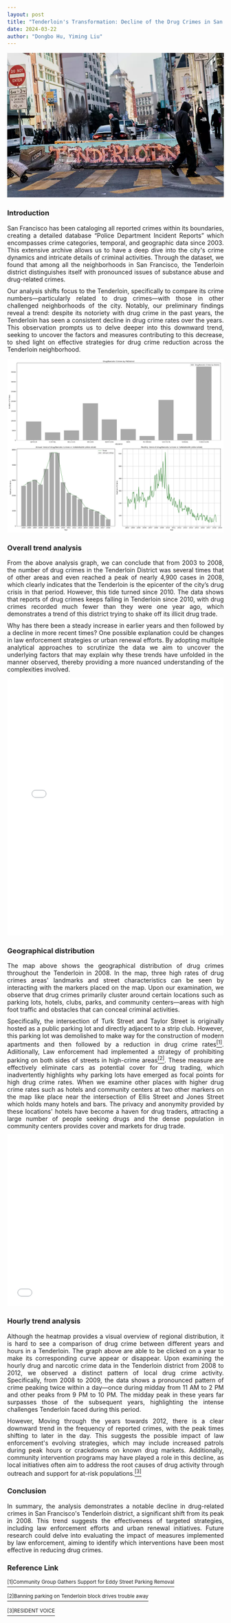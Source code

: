 ```yaml
---
layout: post
title: "Tenderloin's Transformation: Decline of the Drug Crimes in San Francisco's Heart"
date: 2024-03-22
author: "Dongbo Hu, Yiming Liu"
---
```



![替代文本](/assets/image/P1.webp)
### Introduction
<div style="text-align: justify;margin-bottom: 10px;">
San Francisco has been cataloging all reported crimes within its boundaries, creating a detailed database “Police Department Incident Reports” which encompasses crime categories, temporal, and geographic data since 2003. This extensive archive allows us to have a deep dive into the city's crime dynamics and intricate details of criminal activities. Through the dataset, we found that among all the neighborhoods in San Francisco, the Tenderloin district distinguishes itself with pronounced issues of substance abuse and drug-related crimes. 
</div>

<div style="text-align: justify;margin-bottom: 10px;">
Our analysis shifts focus to the Tenderloin, specifically to compare its crime numbers—particularly related to drug crimes—with those in other challenged neighborhoods of the city.  Notably, our preliminary findings reveal a trend: despite its notoriety with drug crime in the past years, the Tenderloin has seen a consistent decline in drug crime rates over the years. This observation prompts us to delve deeper into this downward trend, seeking to uncover the factors and measures contributing to this decrease, to shed light on effective strategies for drug crime reduction across the Tenderloin neighborhood.
</div>

![替代文本](/assets/image/Plot1.png)

### Overall trend analysis
<div style="text-align: justify;margin-bottom: 10px;">
From the above analysis graph, we can conclude that from 2003 to 2008, the number of drug crimes in the Tenderloin District was several times that of other areas and even reached a peak of nearly 4,900 cases in 2008, which clearly indicates that the Tenderloin is the epicenter of the city’s drug crisis in that period. However, this tide turned since 2010. The data shows that reports of drug crimes keeps falling in Tenderloin since 2010, with drug crimes recorded much fewer than they were one year ago, which demonstrates a trend of this district trying to shake off its illicit drug trade.
</div>

<div style="text-align: justify;margin-bottom: 10px;">
Why has there been a steady increase in earlier years and then followed by a decline in more recent times? One possible explanation could be changes in law enforcement strategies or urban renewal efforts. By adopting multiple analytical approaches to scrutinize the data  we aim to uncover the underlying factors that may explain why these trends have unfolded in the manner observed, thereby providing a more nuanced understanding of the complexities involved.
</div>

<iframe src="assets/image/map.html" height="600px" width="100%" style="border:none;" allowfullscreen="allowfullscreen"></iframe>

### Geographical distribution
<div style="text-align: justify;margin-bottom: 10px;">
The map above shows the  geographical distribution of drug crimes throughout the Tenderloin in 2008. In the map, three high rates of drug crimes areas' landmarks and street characteristics can be seen by interacting with the markers placed on the map. Upon our examination, we observe that drug crimes primarily cluster around certain locations such as parking lots, hotels, clubs, parks, and community centers—areas with high foot traffic and obstacles that can conceal criminal activities. 
</div>

<div style="text-align: justify;margin-bottom: 10px;">
Specifically, the intersection of Turk Street and Taylor Street is originally hosted as a public parking lot and directly adjacent to a strip club. However, this parking lot was demolished to make way for the construction of modern apartments and then followed by a reduction in drug crime rates<a href="https://hoodline.com/2015/04/community-group-rallies-for-another-tenderloin-parking-removal/"><sup>[1]</sup></a>. Adiitionally, Law enforcement had implemented a strategy of prohibiting parking on both sides of streets in high-crime areas<a href="https://www.sfgate.com/bayarea/nevius/article/banning-parking-on-tenderloin-block-drives-5208612.php/"><sup>[2]</sup></a>. These measure are effectively eliminate cars as potential cover for drug trading, which inadvertently highlights why parking lots have emerged as focal points for high drug crime rates. When we examine other places with higher drug crime rates such as hotels and community centers at two other markers on the map like place near the intersection of Ellis Street and Jones Street which holds many hotels and bars. The privacy and anonymity provided by these locations' hotels have become a haven for drug traders, attracting a large number of people seeking drugs and the dense population in community centers provides cover and markets for drug trade.
</div>

<iframe src="assets/image/Intermap.html" height="400px" width="100%" style="border:none;" allowfullscreen="allowfullscreen">
  </iframe>

### Hourly trend analysis
<div style="text-align: justify;margin-bottom: 10px;">
Although the heatmap provides a visual overview of regional distribution, it is hard to see a comparison of drug crime between different years and hours in a Tenderloin. The graph above are able to be clicked on a year to make its corresponding curve appear or disappear. Upon examining the hourly drug and narcotic crime data in the Tenderloin district from 2008 to 2012, we observed a distinct pattern of local drug crime activity. Specifically, from 2008 to 2009, the data shows a pronounced pattern of crime peaking twice within a day—once during midday from 11 AM to 2 PM and other peaks from 9 PM to 10 PM. The midday peak in these years far surpasses those of the subsequent years, highlighting the intense challenges Tenderloin faced during this period.
</div>

<div style="text-align: justify;margin-bottom: 10px;">
However, Moving through the years towards 2012, there is a clear downward trend in the frequency of reported crimes, with the peak times shifting to later in the day. This suggests the possible impact of law enforcement's evolving strategies, which may include increased patrols during peak hours or crackdowns on known drug markets. Additionally, community intervention programs may have played a role in this decline, as local initiatives often aim to address the root causes of drug activity through outreach and support for at-risk populations.<a href="https://tlcbd.org/resident-voice/"><sup>[3]</sup></a>
</div>

### Conclusion
<div style="text-align: justify;margin-bottom: 10px;">
In summary, the analysis demonstrates a notable decline in drug-related crimes in San Francisco's Tenderloin district, a significant shift from its peak in 2008. This trend suggests the effectiveness of targeted strategies, including law enforcement efforts and urban renewal initiatives.  Future research could delve into evaluating the impact of measures implemented by law enforcement, aiming to identify which interventions have been most effective in reducing drug crimes.
</div>

### Reference Link
<a href="https://hoodline.com/2015/04/community-group-rallies-for-another-tenderloin-parking-removal/"><sup>[1]Community Group Gathers Support for Eddy Street Parking Removal</sup></a>

<a href="https://www.sfgate.com/bayarea/nevius/article/banning-parking-on-tenderloin-block-drives-5208612.php/"><sup>[2]Banning parking on Tenderloin block drives trouble away</sup></a>

<a href="https://tlcbd.org/resident-voice/"><sup>[3]RESIDENT VOICE</sup></a>
